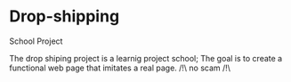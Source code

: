 # Drop-shipping
School Project 

The drop shiping project is a learnig project school;
The goal is to create a functional web page that imitates a real page. 
/!\ no scam /!\
